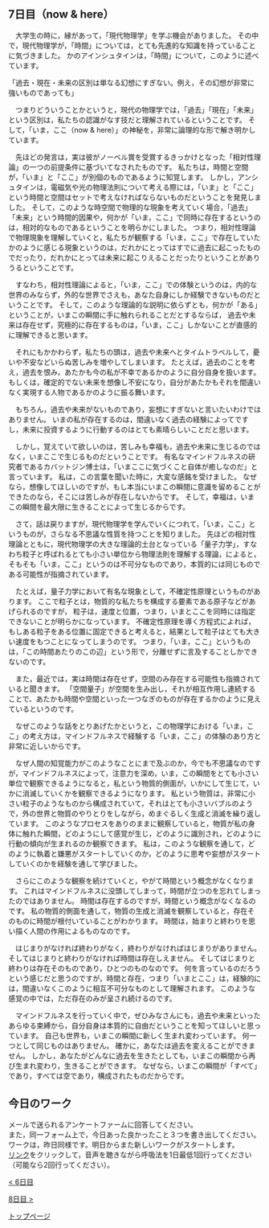 ## 7日目（now & here）


　大学生の時に，縁があって，「現代物理学」を学ぶ機会がありました。
その中で，現代物理学が，「時間」については，とても先進的な知識を持っていることに気づきました。
かのアインシュタインは，「時間」について，このように述べています。


「過去・現在・未来の区別は単なる幻想にすぎない。例え，その幻想が非常に強いものであっても」


　つまりどういうことかというと，現代の物理学では，「過去」「現在」「未来」という区別は，私たちの認識がなす技だと理解されているということです。
そして，「いま，ここ（now & here）」の神秘を，非常に論理的な形で解き明かしています。


　先ほどの発言は，実は彼がノーベル賞を受賞するきっかけとなった「相対性理論」の一つの前提条件に基づいてなされたものです。
私たちは，時間と空間が，「いま」と「ここ」が別個のものであるように知覚します。
しかし，アンシュタインは，電磁気や光の物理法則について考える際には，「いま」と「ここ」という時間と空間はセットで考えなければならないものだということを発見しました。
そして，このような時空間で物理的な現象を考えていく場合，「過去」「未来」という時間的因果や，何かが「いま，ここ」で同時に存在するというのは，相対的なものであるということを明らかにしました。
つまり，相対性理論で物理現象を理解していくと，私たちが観察する「いま，ここ」で存在していたかのように感じる現象というのは，だれかにとってはすでに過去に起こったものでだったり，だれかにとっては未来に起こりえることだったりということがありうるということです。

　すなわち，相対性理論によると，「いま，ここ」での体験というのは，内的な世界のみならず，外的な世界でさえも，あなた自身にしか経験できないものだということです。
そして，このような理論的な説明に依らずとも，何かが「ある」ということが，いまこの瞬間に手に触れられることだとするならば，
過去や未来は存在せず，究極的に存在するものは，「いま，ここ」しかないことが直感的に理解できると思います。

　それにもかかわらず，私たちの頭は，過去や未来へとタイムトラベルして，憂いや不安などいらぬ苦しみを増やしてしまいます。
たとえば，過去のことを考え，過去を恨み，あたかも今の私が不幸であるかのように自分自身を扱います。
もしくは，確定的でない未来を想像し不安になり，自分があたかもそれを間違いなく実現する人物であるかのように振る舞います。


　もちろん，過去や未来がないものであり，妄想にすぎないと言いたいわけではありません。
いまの私が存在するのは，間違いなく過去の経験によってですし，未来に投資するように行動するのはとても素晴らしいことだと思います。


　しかし，覚えていて欲しいのは，苦しみも幸福も，過去や未来に生じるのではなく，いまここで生じるものだということです。
有名なマインドフルネスの研究者であるカバットジン博士は，「いまここに気づくこと自体が癒しなのだ」と言っています。
私は，この言葉を聞いた時に，大変な感銘を受けました。
なぜなら，想像してほしいのですが，もし本当にいまこの瞬間に意識を留めることができたのなら，そこには苦しみが存在しないからです。
そして，幸福は，いまこの瞬間を最大限に生きることによって生じるからです。


　さて，話は戻りますが，現代物理学を学んでいくにつれて，「いま，ここ」というものが，さらなる不思議な性質を持つことを知りました。
先ほどの相対性理論とともに，現代物理学の大きな理論的土台となっている「量子力学」，すなわち粒子と呼ばれるとても小さい単位から物理法則を理解する理論，によると，
そもそも「いま，ここ」というのは不可分なものであり，本質的には同じものである可能性が指摘されています。


　たとえば，量子力学において有名な現象として，不確定性原理というものがあります。
ここで粒子とは，物質的な私たちを構成する要素である原子などがあげられるのですが，
粒子は，速度と位置，つまり，いまとここを同時には指定できないことが明らかになっています。
不確定性原理を導く方程式によれば，もしある粒子をある位置に固定できると考えると，結果として粒子はとても大きい速度をもつことになってしまうのです。
つまり，「いま，ここ」というものは，「この時間あたりのこの辺」という形で，分離せずに言及することしかできないのです。


　また，最近では，実は時間は存在せず，空間のみ存在する可能性も指摘されていると聞きます。
「空間量子」が空間を生み出し，それが相互作用し連続することで、あたかも時間や空間といった一つなぎのものが存在するかのように見えているというのです。


　なぜこのような話をとりあげたかというと，この物理学における「いま，ここ」の考え方は，マインドフルネスで経験する「いま，ここ」の体験のあり方と非常に近しいからです。
 
 
　なぜ人間の知覚能力がこのようなことにまで及ぶのか，今でも不思議なのですが，マインドフルネスによって，注意力を深め，いま，この瞬間をとても小さい単位で観察できるようになると，私という物質的側面が，いかにして生じて，いかに消滅していくかを観察できるようになります。
私という物質は，非常に小さい粒子のようなものから構成されていて，それはとても小さいバブルのようで，外の世界と物質のやりとりをしながら，めまぐるしく生成と消滅を繰り返しています。
このようなプロセスをありのままに観察していると，物質が私の身体に触れた瞬間，どのようにして感覚が生じ，どのように識別され，どのように行動の傾向が生まれるのか観察できます。
私は，このような観察を通して，どのように執着と嫌悪がスタートしていくのか，どのように思考や妄想がスタートしていくのかを経験を通して学びました。


　さらにこのような観察を続けていくと，やがて時間という概念がなくなります。
これはマインドフルネスに没頭してしまって，時間が立つのを忘れてしまったのではありません。
時間は存在するのですが，時間という概念がなくなるのです。
私の物質的側面を通して，物質の生成と消滅を観察していると，存在そのものに時間が根付いていることがわかります。
時間は，始まりと終わりを思い描く人間の作用によるものなのです。


　はじまりがなければ終わりがなく，終わりがなければはじまりがありません。そしてはじまりと終わりがなければ時間は存在しえません。
そしてはじまりと終わりは存在そのものであり，ひとつのものなのです。
何を言っているのだろうという感じだと思うのですが，時間と存在，つまり「いまとここ」は，経験的には，間違いなくこのように相互不可分なものとして理解されます。
このような感覚の中では，ただ存在のみが呈され続けるのです。


　マインドフルネスを行っていく中で，ぜひみなさんにも，過去や未来といったあらゆる束縛から，自分自身は本質的に自由だということを知ってほしいと思っています。
自己も世界も，いまこの瞬間に新しく生まれ変わっています。
何一つとして同じものはありません。
確かに，あなたは過去を変えることができません。
しかし，あなたがどんなに過去を生きたとしても，いまこの瞬間から再び生まれ変わり，生きることができます。
なぜなら，いまこの瞬間が「すべて」であり，すべては空であり，構成されたものだからです。


## 今日のワーク

メールで送られるアンケートファームに回答してください。  
また，同一フォーム上で，今日あった良かったこと３つを書き出してください。  
ワークは，昨日同様です。明日からまた新しいワークがスタートします。  
[リンク](https://drive.google.com/file/d/1wQJl_EH-YImBwdVQ3qjQ3Oqo5lCpJKTA/view?usp=sharing)をクリックして，音声を聴きながら呼吸法を1日最低1回行ってください（可能なら2回行ってください）。  

[< 6日目](https://hogishima.github.io/mfcbt/program/day6)

[8日目 >](https://hogishima.github.io/mfcbt/program/day8)

[トップページ](https://hogishima.github.io/mfcbt/)
